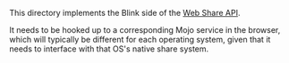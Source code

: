 This directory implements the Blink side of the [Web Share
API](https://www.w3.org/TR/web-share/).

It needs to be hooked up to a corresponding Mojo service in the browser, which
will typically be different for each operating system, given that it needs to
interface with that OS's native share system.
